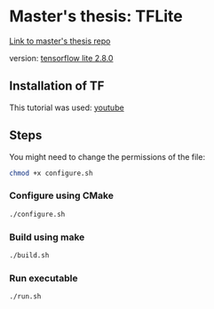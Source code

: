 # Master's thesis: TFLite
[Link to master's thesis repo](https://github.com/Sara980710/master_thesis)

version: [tensorflow lite 2.8.0](https://github.com/tensorflow/tensorflow/releases/tag/v2.8.0)

## Installation of TF
This tutorial was used: [youtube](https://www.youtube.com/playlist?list=PLYV_j9XEhvorTV-ClcNA2xUb5YsdUHgRX)

## Steps
You might need to change the permissions of the file: 
````bash
chmod +x configure.sh
````
### Configure using CMake
````bash
./configure.sh
````
### Build using make
````bash
./build.sh
````
### Run executable
````bash
./run.sh
````
